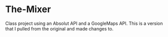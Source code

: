 # The-Mixer
Class project using an Absolut API and a GoogleMaps API. This is a version that I pulled from the original and made changes to. 
